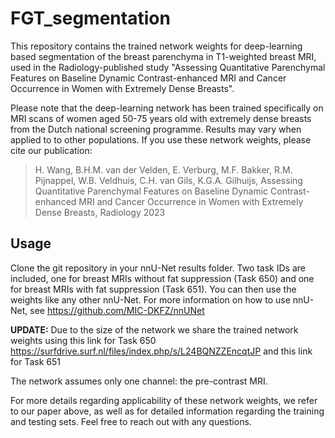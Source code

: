 # FGT_segmentation

This repository contains the trained network weights for deep-learning based segmentation of the breast parenchyma in T1-weighted breast MRI, used in the Radiology-published study "Assessing Quantitative Parenchymal Features on Baseline Dynamic Contrast-enhanced MRI and Cancer Occurrence in Women with Extremely Dense Breasts". 

Please note that the deep-learning network has been trained specifically on MRI scans of women aged 50-75 years old with extremely dense breasts from the Dutch national screening programme. Results may vary when applied to to other populations. If you use these network weights, please cite our publication:

> H. Wang, B.H.M. van der Velden, E. Verburg, M.F. Bakker, R.M. Pijnappel, W.B. Veldhuis, C.H. van Gils, K.G.A. Gilhuijs, Assessing Quantitative Parenchymal Features on Baseline Dynamic Contrast-enhanced MRI and Cancer Occurrence in Women with Extremely Dense Breasts, Radiology 2023

## Usage

Clone the git repository in your nnU-Net results folder. Two task IDs are included, one for breast MRIs without fat suppression (Task 650) and one for breast MRIs with fat suppression (Task 651). You can then use the weights like any other nnU-Net. For more information on how to use nnU-Net, see https://github.com/MIC-DKFZ/nnUNet

**UPDATE:** Due to the size of the network we share the trained network weights using this link for Task 650 https://surfdrive.surf.nl/files/index.php/s/L24BQNZZEncqtJP and this link for Task 651

The network assumes only one channel: the pre-contrast MRI.

For more details regarding applicability of these network weights, we refer to our paper above, as well as for detailed information regarding the training and testing sets. Feel free to reach out with any questions.
